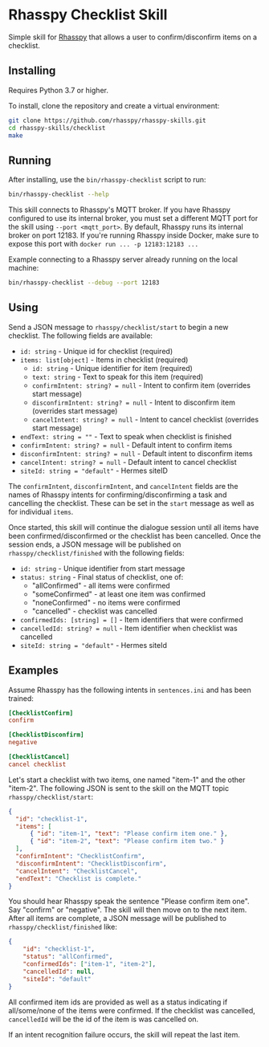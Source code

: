# Rhasspy Checklist Skill

Simple skill for [Rhasspy](https://github.com/rhasspy) that allows a user to confirm/disconfirm items on a checklist.

## Installing

Requires Python 3.7 or higher.

To install, clone the repository and create a virtual environment:

```bash
git clone https://github.com/rhasspy/rhasspy-skills.git
cd rhasspy-skills/checklist
make
```

## Running

After installing, use the `bin/rhasspy-checklist` script to run:

```bash
bin/rhasspy-checklist --help
```

This skill connects to Rhasspy's MQTT broker. If you have Rhasspy configured to use its internal broker, you must set a different MQTT port for the skill using `--port <mqtt_port>`. By default, Rhasspy runs its internal broker on port 12183. If you're running Rhasspy inside Docker, make sure to expose this port with `docker run ... -p 12183:12183 ...`

Example connecting to a Rhasspy server already running on the local machine:

```bash
bin/rhasspy-checklist --debug --port 12183
```

## Using

Send a JSON message to `rhasspy/checklist/start` to begin a new checklist. The following fields are available:

* `id: string` - Unique id for checklist (required)
* `items: list[object]` - Items in checklist (required)
    * `id: string` - Unique identifier for item (required)
    * `text: string` - Text to speak for this item (required)
    * `confirmIntent: string? = null` - Intent to confirm item (overrides start message)
    * `disconfirmIntent: string? = null` - Intent to disconfirm item (overrides start message)
    * `cancelIntent: string? = null` - Intent to cancel checklist (overrides start message)
* `endText: string = ""` - Text to speak when checklist is finished
* `confirmIntent: string? = null` - Default intent to confirm items
* `disconfirmIntent: string? = null` - Default intent to disconfirm items
* `cancelIntent: string? = null` - Default intent to cancel checklist
* `siteId: string = "default"` - Hermes siteID

The `confirmIntent`, `disconfirmIntent`, and `cancelIntent` fields are the names of Rhasspy intents for confirming/disconfirming a task and cancelling the checklist. These can be set in the `start` message as well as for individual `items`.

Once started, this skill will continue the dialogue session until all items have been confirmed/disconfirmed or the checklist has been cancelled. Once the session ends, a JSON message will be published on `rhasspy/checklist/finished` with the following fields:

* `id: string` - Unique identifier from start message
* `status: string` - Final status of checklist, one of:
    * "allConfirmed" - all items were confirmed
    * "someConfirmed" - at least one item was confirmed
    * "noneConfirmed" - no items were confirmed
    * "cancelled" - checklist was cancelled
* `confirmedIds: [string] = []` - Item identifiers that were confirmed
* `cancelledId: string? = null` - Item identifier when checklist was cancelled
* `siteId: string = "default"` - Hermes siteId

## Examples

Assume Rhasspy has the following intents in `sentences.ini` and has been trained:

```ini
[ChecklistConfirm]
confirm

[ChecklistDisconfirm]
negative

[ChecklistCancel]
cancel checklist
```

Let's start a checklist with two items, one named "item-1" and the other "item-2".
The following JSON is sent to the skill on the MQTT topic `rhasspy/checklist/start`:

```json
{
  "id": "checklist-1",
  "items": [
      { "id": "item-1", "text": "Please confirm item one." },
      { "id": "item-2", "text": "Please confirm item two." }
  ],
  "confirmIntent": "ChecklistConfirm",
  "disconfirmIntent": "ChecklistDisconfirm",
  "cancelIntent": "ChecklistCancel",
  "endText": "Checklist is complete."
}
```

You should hear Rhasspy speak the sentence "Please confirm item one". Say "confirm" or "negative". The skill will then move on to the next item. After all items are complete, a JSON message will be published to `rhasspy/checklist/finished` like:

```json
{
    "id": "checklist-1",
    "status": "allConfirmed",
    "confirmedIds": ["item-1", "item-2"],
    "cancelledId": null,
    "siteId": "default"
}
```

All confirmed item ids are provided as well as a status indicating if all/some/none of the items were confirmed. If the checklist was cancelled, `cancelledId` will be the id of the item is was cancelled on.

If an intent recognition failure occurs, the skill will repeat the last item.
